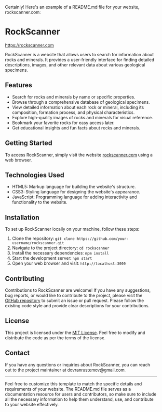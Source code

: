 Certainly! Here's an example of a README.md file for your website, rockscanner.com:

# RockScanner

https://rockscanner.com

RockScanner is a website that allows users to search for information about rocks and minerals. It provides a user-friendly interface for finding detailed descriptions, images, and other relevant data about various geological specimens.

## Features

- Search for rocks and minerals by name or specific properties.
- Browse through a comprehensive database of geological specimens.
- View detailed information about each rock or mineral, including its composition, formation process, and physical characteristics.
- Explore high-quality images of rocks and minerals for visual reference.
- Bookmark your favorite rocks for easy access later.
- Get educational insights and fun facts about rocks and minerals.

## Getting Started

To access RockScanner, simply visit the website [rockscanner.com](https://rockscanner.com/) using a web browser.

## Technologies Used

- HTML5: Markup language for building the website's structure.
- CSS3: Styling language for designing the website's appearance.
- JavaScript: Programming language for adding interactivity and functionality to the website.

## Installation

To set up RockScanner locally on your machine, follow these steps:

1. Clone the repository: `git clone https://github.com/your-username/rockscanner.git`
2. Navigate to the project directory: `cd rockscanner`
3. Install the necessary dependencies: `npm install`
4. Start the development server: `npm start`
5. Open your web browser and visit: `http://localhost:3000`

## Contributing

Contributions to RockScanner are welcome! If you have any suggestions, bug reports, or would like to contribute to the project, please visit the [GitHub repository](https://github.com/your-username/rockscanner) to submit an issue or pull request. Please follow the existing code style and provide clear descriptions for your contributions.

## License

This project is licensed under the [MIT License](https://opensource.org/licenses/MIT). Feel free to modify and distribute the code as per the terms of the license.

## Contact

If you have any questions or inquiries about RockScanner, you can reach out to the project maintainer at [dovranrustemov@gmail.com](mailto:dovranrustemov@gmail.com).

---

Feel free to customize this template to match the specific details and requirements of your website. The README.md file serves as a documentation resource for users and contributors, so make sure to include all the necessary information to help them understand, use, and contribute to your website effectively.
